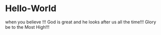 # Hello-World
when you believe !!!
God is great and he looks after us all the time!!!
Glory be to the Most High!!!
